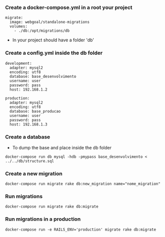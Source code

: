 
### Create a docker-compose.yml in a root your project

```
migrate:
  image: webgoal/standalone-migrations
  volumes:
    - ./db:/opt/migrations/db
```

- In your project should have a folder 'db'

### Create a config.yml inside the db folder

```
development:
  adapter: mysql2
  encoding: utf8
  database: base_desenvolvimento
  username: user
  password: pass
  host: 192.168.1.2

production:
  adapter: mysql2
  encoding: utf8
  database: base_producao
  username: user
  password: pass
  host: 192.168.1.3
```

### Create a database

- To dump the base and place inside the db folder

```
docker-compose run db mysql -hdb -pmypass base_desenvolvimento < ../../db/structure.sql
```

### Create a new migration

```
docker-compose run migrate rake db:new_migration name="nome_migration"
```

### Run migrations

```
docker-compose run migrate rake db:migrate
```

### Run migrations in a production

```
docker-compose run -e RAILS_ENV='production' migrate rake db:migrate
```
